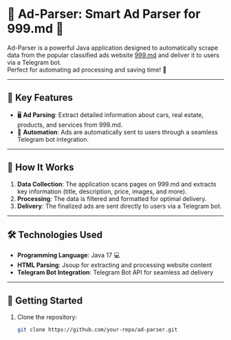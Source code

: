 # 🌟 Ad-Parser: Smart Ad Parser for 999.md 🚗

Ad-Parser is a powerful Java application designed to automatically scrape data from the popular classified ads website [999.md](https://999.md) and deliver it to users via a Telegram bot.  
Perfect for automating ad processing and saving time! 🎯

---

## 📌 Key Features
- 🖥 **Ad Parsing**: Extract detailed information about cars, real estate, products, and services from 999.md.
- 🔄 **Automation**: Ads are automatically sent to users through a seamless Telegram bot integration.

---

## 🎨 How It Works
1. **Data Collection**: The application scans pages on 999.md and extracts key information (title, description, price, images, and more).
2. **Processing**: The data is filtered and formatted for optimal delivery.
3. **Delivery**: The finalized ads are sent directly to users via a Telegram bot.

---

## 🛠 Technologies Used
- **Programming Language**: Java 17 💻  
- **HTML Parsing**: Jsoup for extracting and processing website content  
- **Telegram Bot Integration**: Telegram Bot API for seamless ad delivery  

---

## 🚀 Getting Started
1. Clone the repository:
   ```bash
   git clone https://github.com/your-repo/ad-parser.git
